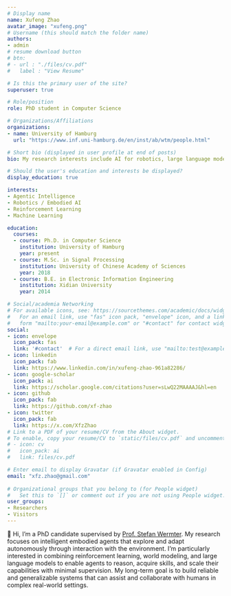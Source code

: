 ```yaml
---
# Display name
name: Xufeng Zhao
avatar_image: "xufeng.png"
# Username (this should match the folder name)
authors:
- admin
# resume download button
# btn:
# - url : "./files/cv.pdf"
#   label : "View Resume"

# Is this the primary user of the site?
superuser: true

# Role/position
role: PhD student in Computer Science

# Organizations/Affiliations
organizations:
- name: University of Hamburg
  url: "https://www.inf.uni-hamburg.de/en/inst/ab/wtm/people.html"

# Short bio (displayed in user profile at end of posts)
bio: My research interests include AI for robotics, large language models, and embodied intelligence

# Should the user's education and interests be displayed?
display_education: true

interests:
- Agentic Intelligence
- Robotics / Embodied AI
- Reinforcement Learning
- Machine Learning

education:
  courses:
  - course: Ph.D. in Computer Science
    institution: University of Hamburg
    year: present
  - course: M.Sc. in Signal Processing
    institution: University of Chinese Academy of Sciences
    year: 2018
  - course: B.E. in Electronic Information Engineering
    institution: Xidian University
    year: 2014

# Social/academia Networking
# For available icons, see: https://sourcethemes.com/academic/docs/widgets/#icons
#   For an email link, use "fas" icon pack, "envelope" icon, and a link in the
#   form "mailto:your-email@example.com" or "#contact" for contact widget.
social:
- icon: envelope
  icon_pack: fas
  link: '#contact'  # For a direct email link, use "mailto:test@example.org".
- icon: linkedin
  icon_pack: fab
  link: https://www.linkedin.com/in/xufeng-zhao-961a82286/
- icon: google-scholar
  icon_pack: ai
  link: https://scholar.google.com/citations?user=sLwQ22MAAAAJ&hl=en
- icon: github
  icon_pack: fab
  link: https://github.com/xf-zhao
- icon: twitter
  icon_pack: fab
  link: https://x.com/XfzZhao
# Link to a PDF of your resume/CV from the About widget.
# To enable, copy your resume/CV to `static/files/cv.pdf` and uncomment the lines below.  
# - icon: cv
#   icon_pack: ai
#   link: files/cv.pdf

# Enter email to display Gravatar (if Gravatar enabled in Config)
email: "xfz.zhao@gmail.com"
  
# Organizational groups that you belong to (for People widget)
#   Set this to `[]` or comment out if you are not using People widget.  
user_groups:
- Researchers
- Visitors
---
```


👋 Hi, I’m a PhD candidate supervised by [Prof. Stefan Wermter](https://www.inf.uni-hamburg.de/en/inst/ab/wtm/people/wermter.html). My research focuses on intelligent embodied agents that explore and adapt autonomously through interaction with the environment. I’m particularly interested in combining reinforcement learning, world modeling, and large language models to enable agents to reason, acquire skills, and scale their capabilities with minimal supervision. My long-term goal is to build reliable and generalizable systems that can assist and collaborate with humans in complex real-world settings.